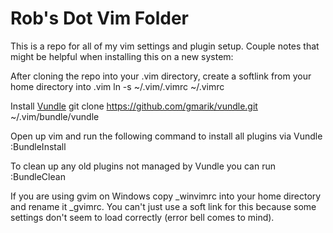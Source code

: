 # Rob's Dot Vim Folder

This is a repo for all of my vim settings and plugin setup. Couple notes that might be helpful when installing this on a new system:

After cloning the repo into your .vim directory, create a softlink from your home directory into .vim
    ln -s ~/.vim/.vimrc ~/.vimrc

Install [Vundle](https://github.com/gmarik/vundle)
     git clone https://github.com/gmarik/vundle.git ~/.vim/bundle/vundle

Open up vim and run the following command to install all plugins via Vundle
    :BundleInstall

To clean up any old plugins not managed by Vundle you can run
    :BundleClean

If you are using gvim on Windows copy _winvimrc into your home directory and rename it _gvimrc. You can't just use a soft link for this because some settings don't seem to load correctly (error bell comes to mind).
